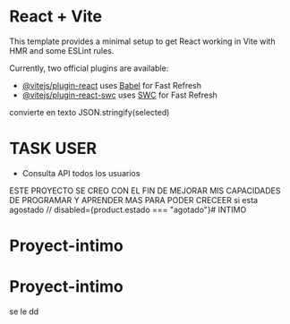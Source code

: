 # React + Vite

This template provides a minimal setup to get React working in Vite with HMR and some ESLint rules.

Currently, two official plugins are available:

- [@vitejs/plugin-react](https://github.com/vitejs/vite-plugin-react/blob/main/packages/plugin-react/README.md) uses [Babel](https://babeljs.io/) for Fast Refresh
- [@vitejs/plugin-react-swc](https://github.com/vitejs/vite-plugin-react-swc) uses [SWC](https://swc.rs/) for Fast Refresh

convierte en texto 
 JSON.stringify(selected)

# TASK  USER
- Consulta API todos los usuarios

ESTE PROYECTO SE CREO CON EL FIN DE MEJORAR MIS CAPACIDADES DE PROGRAMAR Y APRENDER MAS PARA PODER CRECEER 
si esta agostado
 // disabled={product.estado === "agotado"}# INTIMO
# Proyect-intimo
# Proyect-intimo

se le dd